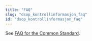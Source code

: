 ```yaml
---
title: "FAQ"
slug: "dsop_kontrollinformasjon_faq"
id: "dsop_kontrollinformasjon_faq"
---
```


See [FAQ for the Common Standard](https://dokumentasjon.dsop.no/dsop_kontroll_operational_processes.html).